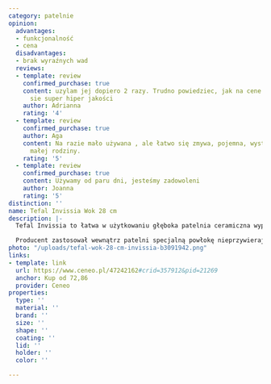 ```yaml
---
category: patelnie
opinion:
  advantages:
  - funkcjonalność
  - cena
  disadvantages:
  - brak wyraźnych wad
  reviews:
  - template: review
    confirmed_purchase: true
    content: uzylam jej dopiero 2 razy. Trudno powiedziec, jak na cene nie spodziewam
      sie super hiper jakości
    author: Adrianna
    rating: '4'
  - template: review
    confirmed_purchase: true
    author: Aga
    content: Na razie mało używana , ale łatwo się zmywa, pojemna, wystarczy na potrzeby
      małej rodziny.
    rating: '5'
  - template: review
    confirmed_purchase: true
    content: Używamy od paru dni, jesteśmy zadowoleni
    author: Joanna
    rating: '5'
distinction: ''
name: Tefal Invissia Wok 28 cm  
description: |-
  Tefal Invissia to łatwa w użytkowaniu głęboka patelnia ceramiczna wyposażona w szereg praktycznych funkcji. Czyni ona gotowanie łatwym i przyjemnym. Dzięki powłoce nieprzywierającej patelnia jest odporna na zarysowania i odkształcenia. System Thermo-Spot pozwala osiągnąć optymalną temperaturę przygotowywania każdego posiłku.

  Producent zastosował wewnątrz patelni specjalną powłokę nieprzywierającą Powerglide, która na długo zachowuje gładkość. To przekłada się na wydłużenie żywotności naczynia. Patelnia wyposażona jest w innowacyjną funkcję Thermo-Spot umożliwiającą kontrolę temperatury posiłków. Pomaga to otrzymać idealny stopień wysmażenia poszczególnych dań. Dzięki temu naczynia z powodzeniem mogą używać zarówno kuchmistrzowie, jak i osoby bez większego doświadczenia w kuchni. Uchwyt patelni jest bardzo ergonomiczny i został wykonany zgodnie z technologią Soft Touch. Patelnia jest także przystosowana do wszystkich rodzajów kuchenek poza płytą indukcyjną.
photo: "/uploads/tefal-wok-28-cm-invissia-b3091942.png"
links:
- template: link
  url: https://www.ceneo.pl/47242162#crid=357912&pid=21269
  anchor: Kup od 72,86
  provider: Ceneo
properties:
  type: ''
  material: ''
  brand: ''
  size: ''
  shape: ''
  coating: ''
  lid: ''
  holder: ''
  color: ''

---
```

